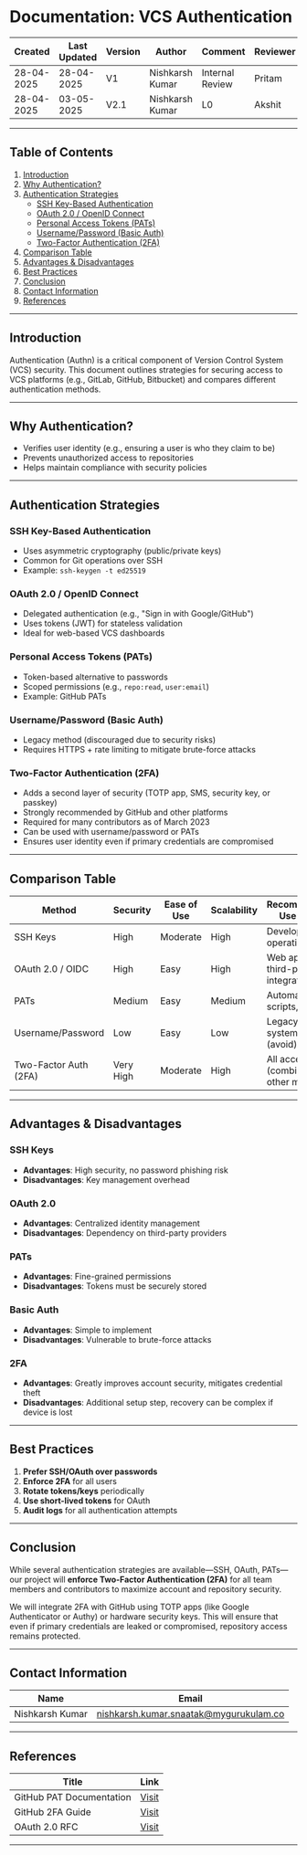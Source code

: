 # Documentation: VCS Authentication

| Created     | Last Updated | Version | Author          | Comment         | Reviewer |
|-------------|--------------|---------|-----------------|-----------------|----------|
| 28-04-2025  |  28-04-2025  | V1      | Nishkarsh Kumar | Internal Review | Pritam   |
| 28-04-2025  |  03-05-2025  | V2.1      | Nishkarsh Kumar | L0 | Akshit    |
---

## Table of Contents  
1. [Introduction](#introduction)  
2. [Why Authentication?](#why-authentication)  
3. [Authentication Strategies](#authentication-strategies)  
   - [SSH Key-Based Authentication](#ssh-key-based-authentication)  
   - [OAuth 2.0 / OpenID Connect](#oauth-20--openid-connect)  
   - [Personal Access Tokens (PATs)](#personal-access-tokens-pats)  
   - [Username/Password (Basic Auth)](#usernamepassword-basic-auth)  
   - [Two-Factor Authentication (2FA)](#two-factor-authentication-2fa)  
4. [Comparison Table](#comparison-table)  
5. [Advantages & Disadvantages](#advantages--disadvantages)  
6. [Best Practices](#best-practices)  
7. [Conclusion](#conclusion)  
8. [Contact Information](#contact-information)  
9. [References](#references)  

---

## Introduction  
Authentication (Authn) is a critical component of Version Control System (VCS) security. This document outlines strategies for securing access to VCS platforms (e.g., GitLab, GitHub, Bitbucket) and compares different authentication methods.  

---

## Why Authentication?  
- Verifies user identity (e.g., ensuring a user is who they claim to be)  
- Prevents unauthorized access to repositories  
- Helps maintain compliance with security policies  

---

## Authentication Strategies  

### SSH Key-Based Authentication  
- Uses asymmetric cryptography (public/private keys)  
- Common for Git operations over SSH  
- Example: `ssh-keygen -t ed25519`  

### OAuth 2.0 / OpenID Connect  
- Delegated authentication (e.g., "Sign in with Google/GitHub")  
- Uses tokens (JWT) for stateless validation  
- Ideal for web-based VCS dashboards  

### Personal Access Tokens (PATs)  
- Token-based alternative to passwords  
- Scoped permissions (e.g., `repo:read`, `user:email`)  
- Example: GitHub PATs  

### Username/Password (Basic Auth)  
- Legacy method (discouraged due to security risks)  
- Requires HTTPS + rate limiting to mitigate brute-force attacks  

### Two-Factor Authentication (2FA)  
- Adds a second layer of security (TOTP app, SMS, security key, or passkey)  
- Strongly recommended by GitHub and other platforms  
- Required for many contributors as of March 2023  
- Can be used with username/password or PATs  
- Ensures user identity even if primary credentials are compromised  

---

## Comparison Table  

| Method               | Security | Ease of Use | Scalability | Recommended Use Case              |  
|----------------------|----------|-------------|-------------|-----------------------------------|  
| SSH Keys             | High     | Moderate    | High        | Developer CLI operations          |  
| OAuth 2.0 / OIDC     | High     | Easy        | High        | Web apps, third-party integrations|  
| PATs                 | Medium   | Easy        | Medium      | Automated scripts, CI/CD          |  
| Username/Password    | Low      | Easy        | Low         | Legacy systems (avoid)            |  
| Two-Factor Auth (2FA)| Very High| Moderate    | High        | All access (combined with other methods) |

---

## Advantages & Disadvantages  

### SSH Keys  
- **Advantages**: High security, no password phishing risk  
- **Disadvantages**: Key management overhead  

### OAuth 2.0  
- **Advantages**: Centralized identity management  
- **Disadvantages**: Dependency on third-party providers  

### PATs  
- **Advantages**: Fine-grained permissions  
- **Disadvantages**: Tokens must be securely stored  

### Basic Auth  
- **Advantages**: Simple to implement  
- **Disadvantages**: Vulnerable to brute-force attacks  

### 2FA  
- **Advantages**: Greatly improves account security, mitigates credential theft  
- **Disadvantages**: Additional setup step, recovery can be complex if device is lost  

---

## Best Practices  
1. **Prefer SSH/OAuth over passwords**  
2. **Enforce 2FA** for all users  
3. **Rotate tokens/keys** periodically  
4. **Use short-lived tokens** for OAuth  
5. **Audit logs** for all authentication attempts  

---

## Conclusion  
While several authentication strategies are available—SSH, OAuth, PATs—our project will **enforce Two-Factor Authentication (2FA)** for all team members and contributors to maximize account and repository security.  

We will integrate 2FA with GitHub using TOTP apps (like Google Authenticator or Authy) or hardware security keys. This will ensure that even if primary credentials are leaked or compromised, repository access remains protected.

---

## Contact Information  

| **Name**    | **Email**                |
|-------------|--------------------------|
| Nishkarsh Kumar     | nishkarsh.kumar.snaatak@mygurukulam.co  |

---

## References  

| Title                          | Link                                                                 |  
|--------------------------------|----------------------------------------------------------------------|  
| GitHub PAT Documentation | [Visit](https://docs.github.com/en/authentication)       |  
| GitHub 2FA Guide | [Visit](https://docs.github.com/en/authentication/securing-your-account-with-two-factor-authentication-2fa) |  
| OAuth 2.0 RFC | [Visit](https://tools.ietf.org/html/rfc6749) |

---
